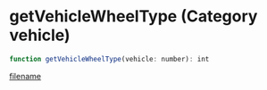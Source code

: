 # getVehicleWheelType (Category vehicle)

```js
function getVehicleWheelType(vehicle: number): int
```

[filename](getVehicleWheelType_m.md ':include')